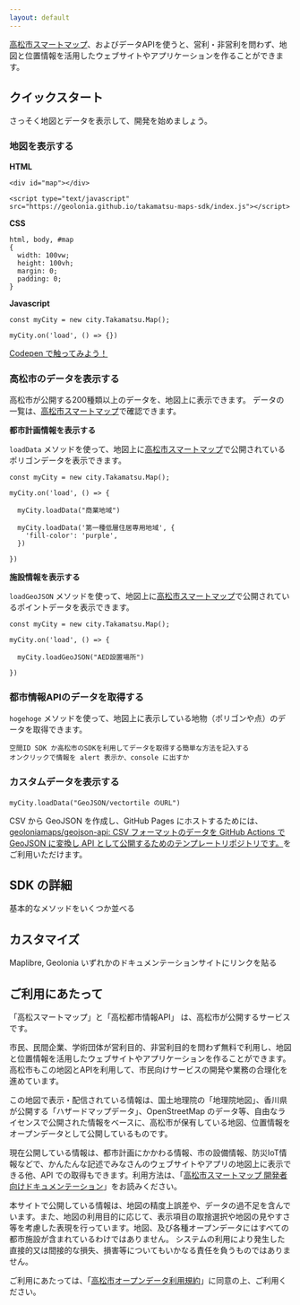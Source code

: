 ```yaml
---
layout: default
---
```

[高松市スマートマップ](https://maps.takamatsu-fact.com/)、およびデータAPIを使うと、営利・非営利を問わず、地図と位置情報を活用したウェブサイトやアプリケーションを作ることができます。

## クイックスタート

さっそく地図とデータを表示して、開発を始めましょう。

### 地図を表示する

**HTML**

```
<div id="map"></div>

<script type="text/javascript" src="https://geolonia.github.io/takamatsu-maps-sdk/index.js"></script>
```

**CSS**

```
html, body, #map
{
  width: 100vw;
  height: 100vh;
  margin: 0;
  padding: 0;
}
```

**Javascript**

```
const myCity = new city.Takamatsu.Map();

myCity.on('load', () => {})
```

[Codepen で触ってみよう！](https://codepen.io/shinichin/pen/VwGGZyq)

### 高松市のデータを表示する

高松市が公開する200種類以上のデータを、地図上に表示できます。
データの一覧は、[高松市スマートマップ](https://maps.takamatsu-fact.com/)で確認できます。

**都市計画情報を表示する**

`loadData` メソッドを使って、地図上に[高松市スマートマップ](https://maps.takamatsu-fact.com/)で公開されているポリゴンデータを表示できます。

```
const myCity = new city.Takamatsu.Map();

myCity.on('load', () => {  
  
  myCity.loadData("商業地域")
  
  myCity.loadData('第一種低層住居専用地域', {
    'fill-color': 'purple',
  })
    
})
```

**施設情報を表示する**

`loadGeoJSON` メソッドを使って、地図上に[高松市スマートマップ](https://maps.takamatsu-fact.com/)で公開されているポイントデータを表示できます。

```
const myCity = new city.Takamatsu.Map();

myCity.on('load', () => {  
  
  myCity.loadGeoJSON("AED設置場所")
    
})
```

### 都市情報APIのデータを取得する

`hogehoge` メソッドを使って、地図上に表示している地物（ポリゴンや点）のデータを取得できます。

```
空間ID SDK か高松市のSDKを利用してデータを取得する簡単な方法を記入する
オンクリックで情報を alert 表示か、console に出すか
```

### カスタムデータを表示する

```
myCity.loadData("GeoJSON/vectortile のURL")
```

CSV から GeoJSON を作成し、GitHub Pages にホストするためには、[geoloniamaps/geojson\-api: CSV フォーマットのデータを GitHub Actions で GeoJSON に変換し API として公開するためのテンプレートリポジトリです。](https://github.com/geoloniamaps/geojson-api)をご利用いただけます。

## SDK の詳細

基本的なメソッドをいくつか並べる

## カスタマイズ

Maplibre, Geolonia いずれかのドキュメンテーションサイトにリンクを貼る

## ご利用にあたって

「高松スマートマップ」と「高松都市情報API」 は、高松市が公開するサービスです。

市民、民間企業、学術団体が営利目的、非営利目的を問わず無料で利用し、地図と位置情報を活用したウェブサイトやアプリケーションを作ることができます。高松市もこの地図とAPIを利用して、市民向けサービスの開発や業務の合理化を進めています。

この地図で表示・配信されている情報は、国土地理院の「地理院地図」、香川県が公開する「ハザードマップデータ」、OpenStreetMap のデータ等、自由なライセンスで公開された情報をベースに、高松市が保有している地図、位置情報をオープンデータとして公開しているものです。

現在公開している情報は、都市計画にかかわる情報、市の設備情報、防災IoT情報などで、かんたんな記述でみなさんのウェブサイトやアプリの地図上に表示できる他、API での取得もできます。利用方法は、「[高松市スマートマップ 開発者向けドキュメンテーション](https://docs.takamatsu-fact.com)」をお読みください。

本サイトで公開している情報は、地図の精度上誤差や、データの過不足を含んでいます。また、地図の利用目的に応じて、表示項目の取捨選択や地図の見やすさ等を考慮した表現を行っています。地図、及び各種オープンデータにはすべての都市施設が含まれているわけではありません。
システムの利用により発生した直接的又は間接的な損失、損害等についてもいかなる責任を負うものではありません。

ご利用にあたっては、「[高松市オープンデータ利用規約](https://opendata.smartcity-takamatsu.jp/odp/tos/)」に同意の上、ご利用ください。


